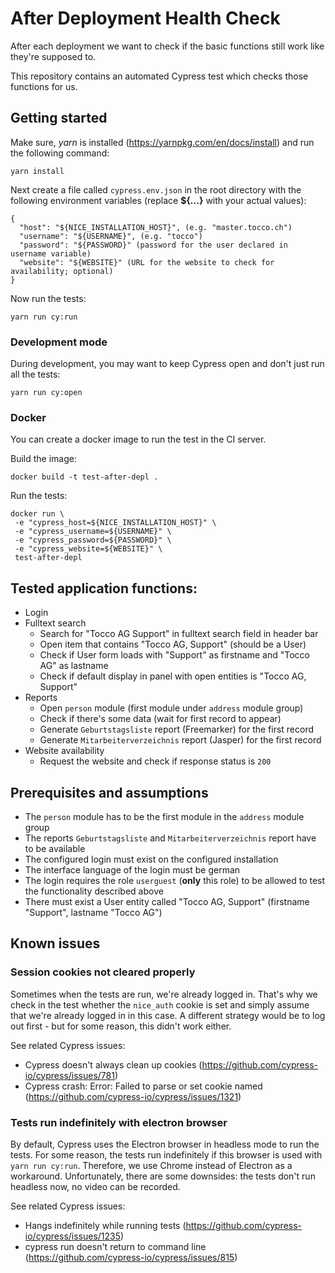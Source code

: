 # After Deployment Health Check

After each deployment we want to check if the basic functions still work like they're supposed to.

This repository contains an automated Cypress test which checks those functions for us.

## Getting started

Make sure, *yarn* is installed (https://yarnpkg.com/en/docs/install) and run the following command:

```
yarn install
```

Next create a file called `cypress.env.json` in the root directory with the following environment variables (replace
**${...}** with your actual values):

```
{
  "host": "${NICE_INSTALLATION_HOST}", (e.g. "master.tocco.ch")
  "username": "${USERNAME}", (e.g. "tocco")
  "password": "${PASSWORD}" (password for the user declared in username variable)
  "website": "${WEBSITE}" (URL for the website to check for availability; optional)
}
```

Now run the tests:

```
yarn run cy:run
```

### Development mode

During development, you may want to keep Cypress open and don't just run all the tests:

```
yarn run cy:open
```

### Docker

You can create a docker image to run the test in the CI server.

Build the image:
```
docker build -t test-after-depl .
```

Run the tests:
```
docker run \
 -e "cypress_host=${NICE_INSTALLATION_HOST}" \
 -e "cypress_username=${USERNAME}" \
 -e "cypress_password=${PASSWORD}" \
 -e "cypress_website=${WEBSITE}" \
 test-after-depl
```

## Tested application functions:
* Login
* Fulltext search
  * Search for "Tocco AG Support" in fulltext search field in header bar
  * Open item that contains "Tocco AG, Support" (should be a User)
  * Check if User form loads with "Support" as firstname and "Tocco AG" as lastname
  * Check if default display in panel with open entities is "Tocco AG, Support"
* Reports
  * Open `person` module (first module under `address` module group)
  * Check if there's some data (wait for first record to appear)
  * Generate `Geburtstagsliste` report (Freemarker) for the first record
  * Generate `Mitarbeiterverzeichnis` report (Jasper) for the first record
* Website availability
  * Request the website and check if response status is `200`

## Prerequisites and assumptions
* The `person` module has to be the first module in the `address` module group
* The reports `Geburtstagsliste` and `Mitarbeiterverzeichnis` report have to be available
* The configured login must exist on the configured installation
* The interface language of the login must be german
* The login requires the role `userguest` (**only** this role) to be allowed to test the functionality described above
* There must exist a User entity called "Tocco AG, Support" (firstname "Support", lastname "Tocco AG")

## Known issues

### Session cookies not cleared properly

Sometimes when the tests are run, we're already logged in. That's why we check in the test whether the `nice_auth`
cookie is set and simply assume that we're already logged in in this case. A different strategy would be to log out
first - but for some reason, this didn't work either.

See related Cypress issues:
* Cypress doesn't always clean up cookies (https://github.com/cypress-io/cypress/issues/781)
* Cypress crash: Error: Failed to parse or set cookie named (https://github.com/cypress-io/cypress/issues/1321)

### Tests run indefinitely with electron browser

By default, Cypress uses the Electron browser in headless mode to run the tests. For some reason, the tests run
indefinitely if this browser is used with `yarn run cy:run`. Therefore, we use Chrome instead of Electron as a
workaround. Unfortunately, there are some downsides: the tests don't run headless now, no video can be recorded.

See related Cypress issues:
* Hangs indefinitely while running tests (https://github.com/cypress-io/cypress/issues/1235)
* cypress run doesn't return to command line (https://github.com/cypress-io/cypress/issues/815)
